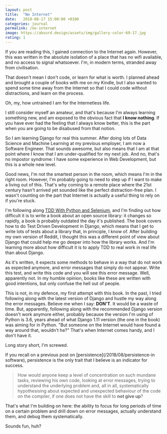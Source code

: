 ```yaml
---
layout: post
title:  "No Internet"
date:   2018-08-17 15:00:00 +0100
categories: journal
permalink: /no-internet
image: https://absurd.design/assets/img/gallery-color-69-17.jpg
rating: 1
---
```

If you are reading this, I gained connection to the Internet again. However, this was written in the absolute isolation of a place that has no wifi available, and no access to signal whatsoever. I'm, in modern terms, stranded away from civilisation.

That doesn't mean I don't code, or learn for what is worth. I planned ahead and brought a couple of books with me on my Kindle, but I also wanted to spend some time away from the Internet so that I could code without distractions, and learn on the process.

Oh, my, how untrained I am for the Internetless life.

I still consider myself an amateur, and that's because I'm always learning something new, and am exposed to the obvious fact that __I know nothing__. If you have ever had the feeling that I always know better, this is the part when you are going to be disabused from that notion.

So I am learning Django for real this summer. After doing lots of Data Science and Machine Learning at my previous employer, I am now a Software Engineer. That sounds awesome, but also means that I am at that point where I know that I am under-qualified for my next job. And no, that's no impostor syndrome: I have some experience in Web Development, but this is a whole new level.

Good news, I'm not the smartest person in the room, which means I'm in the right room. However, I'm probably going to need to step up if I want to make a living out of this. That's why coming to a remote place where the 21st century hasn't arrived yet sounded like the perfect distraction-free plan. I wasn't counting on the part that Internet is actually a useful thing to rely on if you're stuck.

I'm following along [TDD With Python and Selenium](https://www.amazon.com/Test-Driven-Development-Python-Selenium-JavaScript/dp/1491958707), and I'm finding out how difficult it is to write a book about an open source library: it changes so rapidly, a book is probably outdated the day it's published. The book covers how to do Test Driven Development in Django, which means that I get to write lots of tests about a library that, in principle, I know of. After building my own version of Reddit, I thought this was a different point of view about Django that could help me go deeper into how the library works. And I'm learning more about how difficult it is to apply TDD to real work in real life than about Django.

As it's written, it expects some methods to behave in a way that do not work as expected anymore, and error messages that simply do not appear. Write this test, and write this code and you will see this error message. Well, apparently not. In my humble opinion, books like these are written with good intentions, but only confuse the hell out of people.

This is not, in my defence, my first attempt with this book. In the past, I tried following along with the latest version of Django and hustle my way along the error messages. Believe me when I say: __DON'T__. It would be a waste of time. But, apparently, following along with the recommended Django version doesn't work anymore either, probably because the version I'm using of Python is 3.6, years ahead of what Django 1.11 version (the one in the book) was aiming for in Python. "But someone on the Internet would have found a way around that, wouldn't he?" That's when Internet comes handy, and I don't have it.

Long story short, I'm screwed.

If you recall on a previous post on [persistence](/2018/08/persistence-in software), persistence is the only trait that I believe is an indicator for success.

>How would anyone keep a level of concentration on such mundane tasks, reviewing his own code, looking at error messages, trying to understand the underlying problem and, all in all, systematically hypothesising about expected and unexpected behaviour of the code on the compiler, if one does not have the skill to __not give up__?

That's what I'm building on here: the ability to focus for long periods of time on a certain problem and drill down on error messages, actually understand them, and debug them systematically.

Sounds fun, huh?
